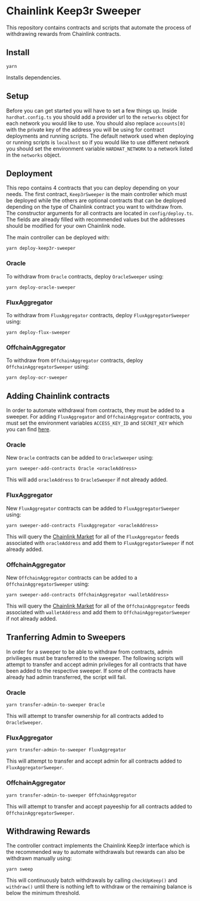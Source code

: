 # Chainlink Keep3r Sweeper

This repository contains contracts and scripts that automate the process of withdrawing rewards from Chainlink contracts.

## Install

```
yarn
```

Installs dependencies.

## Setup

Before you can get started you will have to set a few things up. Inside `hardhat.config.ts` you should add a provider url to the `networks` object for each network you would like to use. You should also replace `accounts[0]` with the private key of the address you will be using for contract deployments and running scripts. The default network used when deploying or running scripts is `localhost` so if you would like to use different network you should set the environment variable `HARDHAT_NETWORK` to a network listed in the `networks` object.

## Deployment

This repo contains 4 contracts that you can deploy depending on your needs. The first contract, `Keep3rSweeper` is the main controller which must be deployed while the others are optional contracts that can be deployed depending on the type of Chainlink contract you want to withdraw from. The constructor arguments for all contracts are located in `config/deploy.ts`. The fields are already filled with recommended values but the addresses should be modified for your own Chainlink node.

The main controller can be deployed with:

```
yarn deploy-keep3r-sweeper
```

### Oracle

To withdraw from `Oracle` contracts, deploy `OracleSweeper` using:

```
yarn deploy-oracle-sweeper
```

### FluxAggregator

To withdraw from `FluxAggregator` contracts, deploy `FluxAggregatorSweeper` using:

```
yarn deploy-flux-sweeper
```

### OffchainAggregator

To withdraw from `OffchainAggregator` contracts, deploy `OffchainAggregatorSweeper` using:

```
yarn deploy-ocr-sweeper
```

## Adding Chainlink contracts

In order to automate withdrawal from contracts, they must be added to a sweeper. For adding `FluxAggregator` and `OffchainAggregator` contracts, you must set the environment variables `ACCESS_KEY_ID` and `SECRET_KEY` which you can find [here](https://docs.linkpool.io/docs/market_api_keys).

### Oracle

New `Oracle` contracts can be added to `OracleSweeper` using:

```
yarn sweeper-add-contracts Oracle <oracleAddress>
```

This will add `oracleAddress` to `OracleSweeper` if not already added.

### FluxAggregator

New `FluxAggregator` contracts can be added to `FluxAggregatorSweeper` using:

```
yarn sweeper-add-contracts FluxAggregator <oracleAddress>
```

This will query the [Chainlink Market](https://market.link/?network=1) for all of the `FluxAggregator` feeds associated with `oracleAddress` and add them to `FluxAggregatorSweeper` if not already added.

### OffchainAggregator

New `OffchainAggregator` contracts can be added to a `OffchainAggregatorSweeper` using:

```
yarn sweeper-add-contracts OffchainAggregator <walletAddress>
```

This will query the [Chainlink Market](https://market.link/?network=1) for all of the `OffchainAggregator` feeds associated with `walletAddress` and add them to `OffchainAggregatorSweeper` if not already added.

## Tranferring Admin to Sweepers

In order for a sweeper to be able to withdraw from contracts, admin privilieges must be transferred to the sweeper. The following scripts will attempt to transfer and accept admin privileges for all contracts that have been added to the respective sweeper. If some of the contracts have already had admin transferred, the script will fail.

### Oracle

```
yarn transfer-admin-to-sweeper Oracle
```

This will attempt to transfer ownership for all contracts added to `OracleSweeper`.

### FluxAggregator

```
yarn transfer-admin-to-sweeper FluxAggregator
```

This will attempt to transfer and accept admin for all contracts added to `FluxAggregatorSweeper`.

### OffchainAggregator

```
yarn transfer-admin-to-sweeper OffchainAggregator
```

This will attempt to transfer and accept payeeship for all contracts added to `OffchainAggregatorSweeper`.

## Withdrawing Rewards

The controller contract implements the Chainlink Keep3r interface which is the recommended way to automate withdrawals but rewards can also be withdrawn manually using:

```
yarn sweep
```

This will continuously batch withdrawals by calling `checkUpKeep()` and `withdraw()` until there is nothing left to withdraw or the remaining balance is below the minimum threshold.
